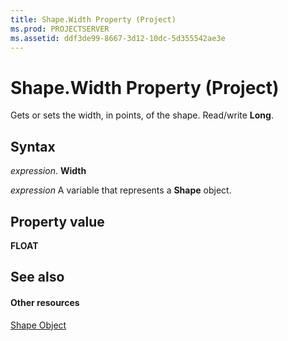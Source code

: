 ```yaml
---
title: Shape.Width Property (Project)
ms.prod: PROJECTSERVER
ms.assetid: ddf3de99-8667-3d12-10dc-5d355542ae3e
---
```



# Shape.Width Property (Project)
Gets or sets the width, in points, of the shape. Read/write  **Long**.

## Syntax

 _expression_. **Width**

 _expression_ A variable that represents a **Shape** object.


## Property value

 **FLOAT**


## See also


#### Other resources


[Shape Object](shape-object-project.md)
